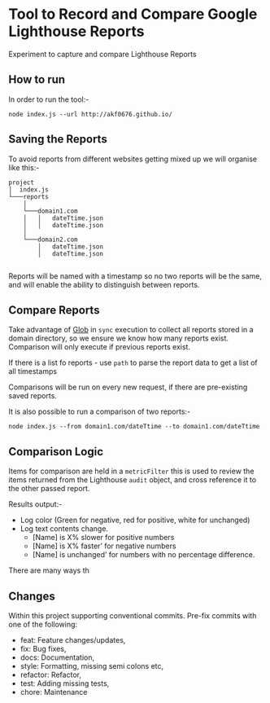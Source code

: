 # Tool to Record and Compare Google Lighthouse Reports

Experiment to capture and compare Lighthouse Reports

## How to run

In order to run the tool:-

`node index.js --url http://akf0676.github.io/`

## Saving the Reports

To avoid reports from different websites getting mixed up we will organise like this:-

```ASCII
project
│  index.js
└───reports
    │
    └───domain1.com
    │   │   dateTtime.json
    │   │   dateTtime.json
    │
    └───domain2.com
        │   dateTtime.json
        │   dateTtime.json


```

Reports will be named with a timestamp so no two reports will be the same, and will enable the ability to distinguish between reports.

## Compare Reports

Take advantage of [Glob](https://www.npmjs.com/package/glob) in `sync` execution to collect all reports stored in a domain directory, so we ensure we know how many reports exist. Comparison will only execute if previous reports exist.

If there is a list fo reports - use `path` to parse the report data to get a list of all timestamps

Comparisons will be run on every new request, if there are pre-existing saved reports.

It is also possible to run a comparison of two reports:-

`node index.js --from domain1.com/dateTtime --to domain1.com/dateTtime`

## Comparison Logic

Items for comparison are held in a `metricFilter` this is used to review the items returned from the Lighthouse `audit` object, and cross reference it to the other passed report.

Results output:-

- Log color (Green for negative, red for positive, white for unchanged)
- Log text contents change.
  - [Name] is X% slower for positive numbers
  - [Name] is X% faster’ for negative numbers
  - [Name] is unchanged’ for numbers with no percentage difference.

There are many ways th

## Changes

Within this project supporting conventional commits.
Pre-fix commits with one of the following:

- feat: Feature changes/updates,
- fix: Bug fixes,
- docs: Documentation,
- style: Formatting, missing semi colons etc,
- refactor: Refactor,
- test: Adding missing tests,
- chore: Maintenance
